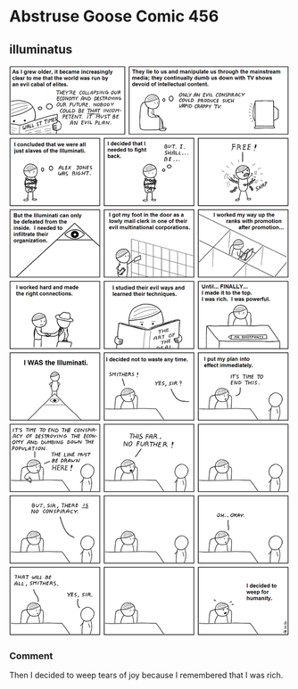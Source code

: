 # Abstruse Goose Comic 456
## illuminatus

![image](comics/i_have_actually_watched_every_episode_of_jersey_shore.png)
### Comment
Then I decided to weep tears of joy because I remembered that I was rich.
